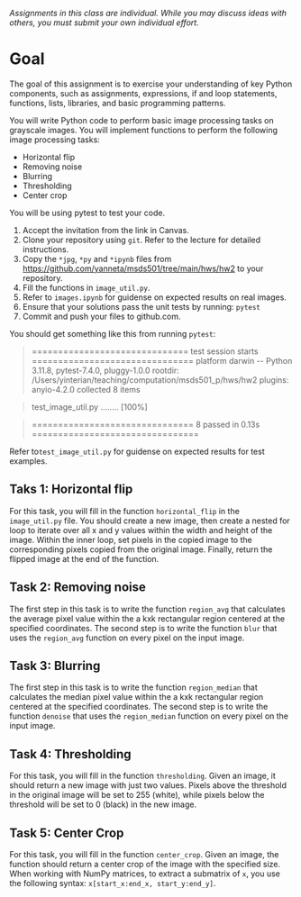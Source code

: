 *Assignments in this class are individual. While you may discuss ideas with others, you must submit your own individual effort.*

# Goal
The goal of this assignment is to exercise your understanding of key Python components, such as assignments, expressions, if and loop statements, functions, lists, libraries, and basic programming patterns.

You will write Python code to perform basic image processing tasks on grayscale images. You will implement functions to perform the following image processing tasks:

- Horizontal flip
- Removing noise
- Blurring
- Thresholding
- Center crop

You will be using pytest to test your code.

1. Accept the invitation from the link in Canvas.
2. Clone your repository using `git`. Refer to the lecture for detailed instructions.
3. Copy the `*jpg`, `*py` and  `*ipynb` files from https://github.com/yanneta/msds501/tree/main/hws/hw2 to your repository.
4. Fill the functions in `image_util.py`.
5. Refer to `images.ipynb` for guidense on expected results on real images. 
6. Ensure that your solutions pass the unit tests by running:
`pytest`
7. Commit and push your files to github.com.

You should get something like this from running `pytest`:

> ============================== test session starts ===============================
> platform darwin -- Python 3.11.8, pytest-7.4.0, pluggy-1.0.0
> rootdir: /Users/yinterian/teaching/computation/msds501_p/hws/hw2
> plugins: anyio-4.2.0
> collected 8 items

> test_image_util.py ........                                                [100%]

> =============================== 8 passed in 0.13s ================================

Refer to`test_image_util.py` for guidense on expected results for test examples.

## Taks 1: Horizontal flip

For this task, you will fill in the function `horizontal_flip` in the `image_util.py` file. You should create a new image, then create a nested for loop to iterate over all x and y values within the width and height of the image. Within the inner loop, set pixels in the copied image to the corresponding pixels copied from the original image. Finally, return the flipped image at the end of the function. 


## Task 2: Removing noise

The first step in this task is to write the function `region_avg` that calculates the average pixel value within the a kxk rectangular region centered at the specified coordinates. The second step is to write the function `blur` that uses the `region_avg` function on every pixel on the input image.


## Task 3: Blurring

The first step in this task is to write the function `region_median` that calculates the median  pixel value within the a kxk rectangular region centered at the specified coordinates. The second step is to write the function `denoise` that uses the `region_median` function on every pixel on the input image.

## Task 4: Thresholding
For this task, you will fill in the function `thresholding`. Given an image, it should return a new image with just two values. Pixels above the threshold in the original image will be set to 255 (white), while pixels below the threshold will be set to 0 (black) in the new image.

## Task 5: Center Crop
For this task, you will fill in the function `center_crop`.
Given an image, the function should return a center crop of the image with the specified size. 
When working with NumPy matrices, to extract a submatrix of `x`, you use the following syntax: `x[start_x:end_x, start_y:end_y]`.

